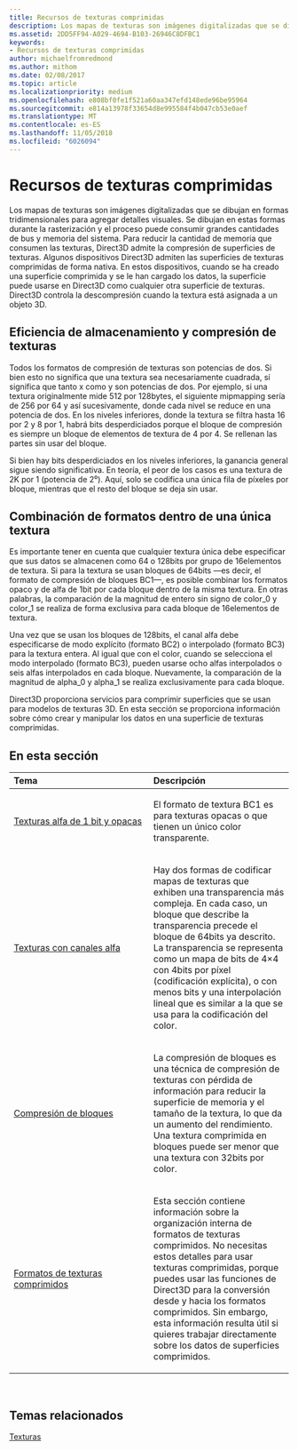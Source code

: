 ```yaml
---
title: Recursos de texturas comprimidas
description: Los mapas de texturas son imágenes digitalizadas que se dibujan en formas tridimensionales para agregar detalles visuales.
ms.assetid: 2DD5FF94-A029-4694-B103-26946C8DFBC1
keywords:
- Recursos de texturas comprimidas
author: michaelfromredmond
ms.author: mithom
ms.date: 02/08/2017
ms.topic: article
ms.localizationpriority: medium
ms.openlocfilehash: e808bf0fe1f521a60aa347efd148ede96be95964
ms.sourcegitcommit: e814a13978f33654d8e995584f4b047cb53e0aef
ms.translationtype: MT
ms.contentlocale: es-ES
ms.lasthandoff: 11/05/2018
ms.locfileid: "6026094"
---
```

# <a name="compressed-texture-resources"></a>Recursos de texturas comprimidas


Los mapas de texturas son imágenes digitalizadas que se dibujan en formas tridimensionales para agregar detalles visuales. Se dibujan en estas formas durante la rasterización y el proceso puede consumir grandes cantidades de bus y memoria del sistema. Para reducir la cantidad de memoria que consumen las texturas, Direct3D admite la compresión de superficies de texturas. Algunos dispositivos Direct3D admiten las superficies de texturas comprimidas de forma nativa. En estos dispositivos, cuando se ha creado una superficie comprimida y se le han cargado los datos, la superficie puede usarse en Direct3D como cualquier otra superficie de texturas. Direct3D controla la descompresión cuando la textura está asignada a un objeto 3D.

## <a name="span-idstorage-efficiency-and-texture-compressionspanspan-idstorage-efficiency-and-texture-compressionspanspan-idstorage-efficiency-and-texture-compressionspanstorage-efficiency-and-texture-compression"></a><span id="Storage-Efficiency-and-Texture-Compression"></span><span id="storage-efficiency-and-texture-compression"></span><span id="STORAGE-EFFICIENCY-AND-TEXTURE-COMPRESSION"></span>Eficiencia de almacenamiento y compresión de texturas


Todos los formatos de compresión de texturas son potencias de dos. Si bien esto no significa que una textura sea necesariamente cuadrada, sí significa que tanto x como y son potencias de dos. Por ejemplo, si una textura originalmente mide 512 por 128bytes, el siguiente mipmapping sería de 256 por 64 y así sucesivamente, donde cada nivel se reduce en una potencia de dos. En los niveles inferiores, donde la textura se filtra hasta 16 por 2 y 8 por 1, habrá bits desperdiciados porque el bloque de compresión es siempre un bloque de elementos de textura de 4 por 4. Se rellenan las partes sin usar del bloque.

Si bien hay bits desperdiciados en los niveles inferiores, la ganancia general sigue siendo significativa. En teoría, el peor de los casos es una textura de 2K por 1 (potencia de 2⁰). Aquí, solo se codifica una única fila de píxeles por bloque, mientras que el resto del bloque se deja sin usar.

## <a name="span-idmixing-formats-within-a-single-texturespanspan-idmixing-formats-within-a-single-texturespanspan-idmixing-formats-within-a-single-texturespanmixing-formats-within-a-single-texture"></a><span id="Mixing-Formats-Within-a-Single-Texture"></span><span id="mixing-formats-within-a-single-texture"></span><span id="MIXING-FORMATS-WITHIN-A-SINGLE-TEXTURE"></span>Combinación de formatos dentro de una única textura


Es importante tener en cuenta que cualquier textura única debe especificar que sus datos se almacenen como 64 o 128bits por grupo de 16elementos de textura. Si para la textura se usan bloques de 64bits —es decir, el formato de compresión de bloques BC1—, es posible combinar los formatos opaco y de alfa de 1bit por cada bloque dentro de la misma textura. En otras palabras, la comparación de la magnitud de entero sin signo de color\_0 y color\_1 se realiza de forma exclusiva para cada bloque de 16elementos de textura.

Una vez que se usan los bloques de 128bits, el canal alfa debe especificarse de modo explícito (formato BC2) o interpolado (formato BC3) para la textura entera. Al igual que con el color, cuando se selecciona el modo interpolado (formato BC3), pueden usarse ocho alfas interpolados o seis alfas interpolados en cada bloque. Nuevamente, la comparación de la magnitud de alpha\_0 y alpha\_1 se realiza exclusivamente para cada bloque.

Direct3D proporciona servicios para comprimir superficies que se usan para modelos de texturas 3D. En esta sección se proporciona información sobre cómo crear y manipular los datos en una superficie de texturas comprimidas.

## <a name="span-idin-this-sectionspanin-this-section"></a><span id="in-this-section"></span>En esta sección


<table>
<colgroup>
<col width="50%" />
<col width="50%" />
</colgroup>
<thead>
<tr class="header">
<th align="left">Tema</th>
<th align="left">Descripción</th>
</tr>
</thead>
<tbody>
<tr class="odd">
<td align="left"><p><a href="opaque-and-1-bit-alpha-textures.md">Texturas alfa de 1 bit y opacas</a></p></td>
<td align="left"><p>El formato de textura BC1 es para texturas opacas o que tienen un único color transparente.</p></td>
</tr>
<tr class="even">
<td align="left"><p><a href="textures-with-alpha-channels.md">Texturas con canales alfa</a></p></td>
<td align="left"><p>Hay dos formas de codificar mapas de texturas que exhiben una transparencia más compleja. En cada caso, un bloque que describe la transparencia precede el bloque de 64bits ya descrito. La transparencia se representa como un mapa de bits de 4×4 con 4bits por píxel (codificación explícita), o con menos bits y una interpolación lineal que es similar a la que se usa para la codificación del color.</p></td>
</tr>
<tr class="odd">
<td align="left"><p><a href="block-compression.md">Compresión de bloques</a></p></td>
<td align="left"><p>La compresión de bloques es una técnica de compresión de texturas con pérdida de información para reducir la superficie de memoria y el tamaño de la textura, lo que da un aumento del rendimiento. Una textura comprimida en bloques puede ser menor que una textura con 32bits por color.</p></td>
</tr>
<tr class="even">
<td align="left"><p><a href="compressed-texture-formats.md">Formatos de texturas comprimidos</a></p></td>
<td align="left"><p>Esta sección contiene información sobre la organización interna de formatos de texturas comprimidos. No necesitas estos detalles para usar texturas comprimidas, porque puedes usar las funciones de Direct3D para la conversión desde y hacia los formatos comprimidos. Sin embargo, esta información resulta útil si quieres trabajar directamente sobre los datos de superficies comprimidos.</p></td>
</tr>
</tbody>
</table>

 

## <a name="span-idrelated-topicsspanrelated-topics"></a><span id="related-topics"></span>Temas relacionados


[Texturas](textures.md)

 

 




